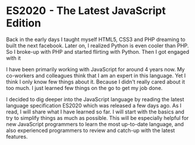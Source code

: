 # ES2020  - The Latest JavaScript Edition 

Back in the early days I taught myself HTML5, CSS3 and PHP dreaming to built the next facebook. Later on, I realized Python is even cooler than PHP. So I broke-up with PHP and started flirting with Python. Then I got engaged with it  

I have been primarily working with JavaScript for around 4 years now. My co-workers and colleagues think that I am an expert in this language. Yet I think I only know few things about it. Because I didn't really cared about it too much. I just learned few things on the go to get my job done. 


I decided to dig deeper into the JavaScript language by reading the latest language specification ES2020 which was released a few days ago.
As I read, I will share what I have learned so far. I will start with the basics and try to simplify things as much as possible. This will be especially helpful for new JavaScript programmers to learn the most up-to-date language, and also experienced programmers to review and catch-up with the latest features.

